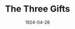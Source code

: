 ---
title: The Three Gifts
date: 1924-04-28
closing_date:
layout: productions
featured_image:
image_caption:
image_credit:
playbill:
category:
Theatre: Theatre Jacksonville
cast:
- Granny Moran: Annie M. Pratt
- Bridget: Birsa Shepard
- Kathleen: Isabelle Gaines
- Tim: Ted Silber
crew:
- Director: J.H. Pratt
- Stage Setting Assistant:
  - Cecil Batchelder
  - E.S. Beauchamp-Nobbs
- Stage Setting: Dick Grether
external_links:
---